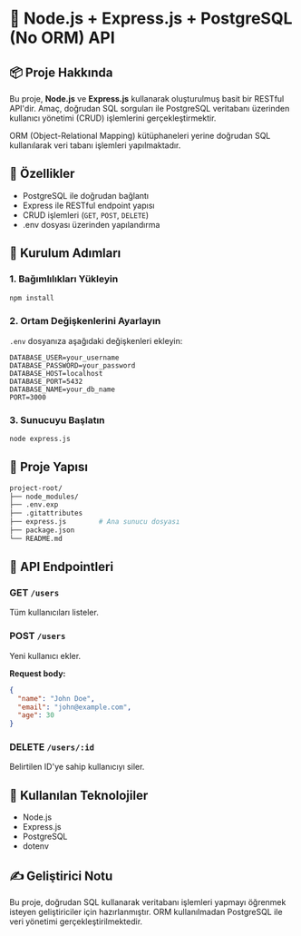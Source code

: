 # 🚀 Node.js + Express.js + PostgreSQL (No ORM) API

## 📦 Proje Hakkında

Bu proje, **Node.js** ve **Express.js** kullanarak oluşturulmuş basit bir RESTful API'dir. 
Amaç, doğrudan SQL sorguları ile PostgreSQL veritabanı üzerinden kullanıcı yönetimi (CRUD) işlemlerini gerçekleştirmektir.

ORM (Object-Relational Mapping) kütüphaneleri yerine doğrudan SQL kullanılarak veri tabanı işlemleri yapılmaktadır.

## 🎯 Özellikler

- PostgreSQL ile doğrudan bağlantı
- Express ile RESTful endpoint yapısı
- CRUD işlemleri (`GET`, `POST`, `DELETE`)
- .env dosyası üzerinden yapılandırma

## 🔧 Kurulum Adımları

### 1. Bağımlılıkları Yükleyin

```bash
npm install
```

### 2. Ortam Değişkenlerini Ayarlayın

`.env` dosyanıza aşağıdaki değişkenleri ekleyin:

```env
DATABASE_USER=your_username
DATABASE_PASSWORD=your_password
DATABASE_HOST=localhost
DATABASE_PORT=5432
DATABASE_NAME=your_db_name
PORT=3000
```

### 3. Sunucuyu Başlatın

```bash
node express.js
```

## 📁 Proje Yapısı

```bash
project-root/
├── node_modules/
├── .env.exp
├── .gitattributes
├── express.js        # Ana sunucu dosyası
├── package.json
└── README.md
```

## 🚀 API Endpointleri

### GET `/users`

Tüm kullanıcıları listeler.

### POST `/users`

Yeni kullanıcı ekler.

**Request body:**
```json
{
  "name": "John Doe",
  "email": "john@example.com",
  "age": 30
}
```

### DELETE `/users/:id`

Belirtilen ID'ye sahip kullanıcıyı siler.

## 🧠 Kullanılan Teknolojiler

- Node.js
- Express.js
- PostgreSQL
- dotenv

## ✍️ Geliştirici Notu

Bu proje, doğrudan SQL kullanarak veritabanı işlemleri yapmayı öğrenmek isteyen geliştiriciler için hazırlanmıştır.
ORM kullanılmadan PostgreSQL ile veri yönetimi gerçekleştirilmektedir.
